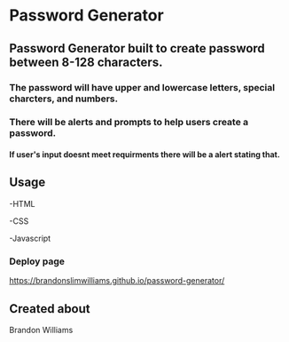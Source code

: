 # Password Generator

## Password Generator built to create password between 8-128 characters.

### The password will have upper and lowercase letters, special charcters, and numbers.

### There will be alerts and prompts to help users create a password.

#### If user's input doesnt meet requirments there will be a alert stating that.

## Usage
-HTML

-CSS

-Javascript

### Deploy page 

https://brandonslimwilliams.github.io/password-generator/

## Created about

Brandon Williams 